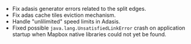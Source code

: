 - Fix adasis generator errors related to the split edges.
- Fix adas cache tiles eviction mechanism.
- Handle "unlilimited" speed limits in Adasis.
- Fixed possible `java.lang.UnsatisfiedLinkError` crash on application startup when Mapbox native libraries could not yet be found.